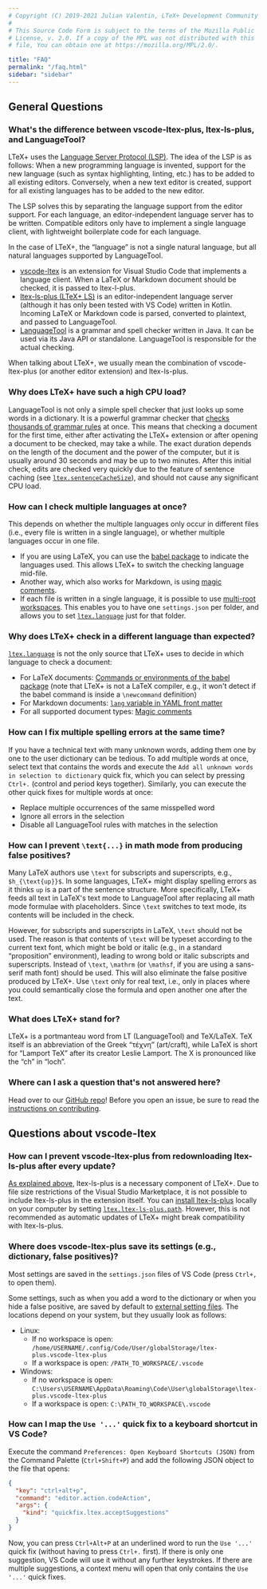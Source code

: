 ```yaml
---
# Copyright (C) 2019-2021 Julian Valentin, LTeX+ Development Community
#
# This Source Code Form is subject to the terms of the Mozilla Public
# License, v. 2.0. If a copy of the MPL was not distributed with this
# file, You can obtain one at https://mozilla.org/MPL/2.0/.

title: "FAQ"
permalink: "/faq.html"
sidebar: "sidebar"
---
```


## General Questions

### What's the difference between vscode-ltex-plus, ltex-ls-plus, and LanguageTool?

LTeX+ uses the [Language Server Protocol (LSP)](https://microsoft.github.io/language-server-protocol/). The idea of the LSP is as follows: When a new programming language is invented, support for the new language (such as syntax highlighting, linting, etc.) has to be added to all existing editors. Conversely, when a new text editor is created, support for all existing languages has to be added to the new editor.

The LSP solves this by separating the language support from the editor support. For each language, an editor-independent language server has to be written. Compatible editors only have to implement a single language client, with lightweight boilerplate code for each language.

In the case of LTeX+, the “language” is not a single natural language, but all natural languages supported by LanguageTool.

- [vscode-ltex](https://github.com/ltex-plus/vscode-ltex-plus) is an extension for Visual Studio Code that implements a language client. When a LaTeX or Markdown document should be checked, it is passed to ltex-l-plus.
- [ltex-ls-plus (LTeX+ LS)](https://github.com/ltex-plus/ltex-ls-plus) is an editor-independent language server (although it has only been tested with VS Code) written in Kotlin. Incoming LaTeX or Markdown code is parsed, converted to plaintext, and passed to LanguageTool.
- [LanguageTool](https://github.com/languagetool-org/languagetool) is a grammar and spell checker written in Java. It can be used via its Java API or standalone. LanguageTool is responsible for the actual checking.

When talking about LTeX+, we usually mean the combination of vscode-ltex-plus (or another editor extension) and ltex-ls-plus.

### Why does LTeX+ have such a high CPU load?

LanguageTool is not only a simple spell checker that just looks up some words in a dictionary. It is a powerful grammar checker that [checks thousands of grammar rules](https://community.languagetool.org/rule/list?lang=en) at once. This means that checking a document for the first time, either after activating the LTeX+ extension or after opening a document to be checked, may take a while. The exact duration depends on the length of the document and the power of the computer, but it is usually around 30 seconds and may be up to two minutes. After this initial check, edits are checked very quickly due to the feature of sentence caching (see [`ltex.sentenceCacheSize`](settings.html#ltexsentencecachesize)), and should not cause any significant CPU load.

### How can I check multiple languages at once?

This depends on whether the multiple languages only occur in different files (i.e., every file is written in a single language), or whether multiple languages occur in one file.

- If you are using LaTeX, you can use the [babel package](advanced-usage.html#multilingual-latex-documents-with-the-babel-package) to indicate the languages used. This allows LTeX+ to switch the checking language mid-file.
- Another way, which also works for Markdown, is using [magic comments](advanced-usage.html#magic-comments).
- If each file is written in a single language, it is possible to use [multi-root workspaces](https://code.visualstudio.com/docs/editor/multi-root-workspaces#_settings). This enables you to have one `settings.json` per folder, and allows you to set [`ltex.language`](settings.html#ltexlanguage) just for that folder.

### Why does LTeX+ check in a different language than expected?

[`ltex.language`](settings.html#ltexlanguage) is not the only source that LTeX+ uses to decide in which language to check a document:

- For LaTeX documents: [Commands or environments of the babel package](advanced-usage.html#multilingual-latex-documents-with-the-babel-package) (note that LTeX+ is not a LaTeX compiler, e.g., it won't detect if the babel command is inside a `\newcommand` definition)
- For Markdown documents: [`lang` variable in YAML front matter](advanced-usage.html#set-language-in-markdown-with-yaml-front-matter)
- For all supported document types: [Magic comments](advanced-usage.html#magic-comments)

### How can I fix multiple spelling errors at the same time?

If you have a technical text with many unknown words, adding them one by one to the user dictionary can be tedious. To add multiple words at once, select text that contains the words and execute the `Add all unknown words in selection to dictionary` quick fix, which you can select by pressing `Ctrl+.` (control and period keys together). Similarly, you can execute the other quick fixes for multiple words at once:

- Replace multiple occurrences of the same misspelled word
- Ignore all errors in the selection
- Disable all LanguageTool rules with matches in the selection

### How can I prevent `\text{...}` in math mode from producing false positives?

Many LaTeX authors use `\text` for subscripts and superscripts, e.g., `$h_{\text{up}}$`. In some languages, LTeX+ might display spelling errors as it thinks `up` is a part of the sentence structure. More specifically, LTeX+ feeds all text in LaTeX's text mode to LanguageTool after replacing all math mode formulae with placeholders. Since `\text` switches to text mode, its contents will be included in the check.

However, for subscripts and superscripts in LaTeX, `\text` should not be used. The reason is that contents of `\text` will be typeset according to the current text font, which might be bold or italic (e.g., in a standard “proposition” environment), leading to wrong bold or italic subscripts and superscripts. Instead of `\text`, `\mathrm` (or `\mathsf`, if you are using a sans-serif math font) should be used. This will also eliminate the false positive produced by LTeX+. Use `\text` only for real text, i.e., only in places where you could semantically close the formula and open another one after the text.

### What does LTeX+ stand for?

LTeX+ is a portmanteau word from LT (LanguageTool) and TeX/LaTeX. TeX itself is an abbreviation of the Greek “τέχνη” (art/craft), while LaTeX is short for “Lamport TeX” after its creator Leslie Lamport. The X is pronounced like the “ch” in “loch”.

### Where can I ask a question that's not answered here?

Head over to our [GitHub repo](https://github.com/ltex-plus/vscode-ltex-plus)! Before you open an issue, be sure to read the [instructions on contributing](vscode-ltex-plus/contributing.html).

## Questions about vscode-ltex

### How can I prevent vscode-ltex-plus  from redownloading ltex-ls-plus after every update?

[As explained above](faq.html#whats-the-difference-between-vscode-ltex-plus-ltex-ls-plus-and-languagetool), ltex-ls-plus is a necessary component of LTeX+. Due to file size restrictions of the Visual Studio Marketplace, it is not possible to include ltex-ls-plus in the extension itself. You can [install ltex-ls-plus](vscode-ltex-plus/installation-usage-vscode-ltex-plus.html#second-alternative-download-ltex-ls-plusjava-manually) locally on your computer by setting [`ltex.ltex-ls-plus.path`](settings.html#ltexltex-lspath). However, this is not recommended as automatic updates of LTeX+ might break compatibility with ltex-ls-plus.

### Where does vscode-ltex-plus save its settings (e.g., dictionary, false positives)?

Most settings are saved in the `settings.json` files of VS Code (press `Ctrl+,` to open them).

Some settings, such as when you add a word to the dictionary or when you hide a false positive, are saved by default to [external setting files](vscode-ltex-plus/setting-scopes-files.html#external-setting-files). The locations depend on your system, but they usually look as follows:

- Linux:
  - If no workspace is open: `/home/USERNAME/.config/Code/User/globalStorage/ltex-plus.vscode-ltex-plus`
  - If a workspace is open: `/PATH_TO_WORKSPACE/.vscode`
- Windows:
  - If no workspace is open: `C:\Users\USERNAME\AppData\Roaming\Code\User\globalStorage\ltex-plus.vscode-ltex-plus`
  - If a workspace is open: `C:\PATH_TO_WORKSPACE\.vscode`

### How can I map the `Use '...'` quick fix to a keyboard shortcut in VS Code?

Execute the command `Preferences: Open Keyboard Shortcuts (JSON)` from the Command Palette (`Ctrl+Shift+P`) and add the following JSON object to the file that opens:

```json
{
  "key": "ctrl+alt+p",
  "command": "editor.action.codeAction",
  "args": {
    "kind": "quickfix.ltex.acceptSuggestions"
  }
}
```

Now, you can press `Ctrl+Alt+P` at an underlined word to run the `Use '...'` quick fix (without having to press `Ctrl+.` first). If there is only one suggestion, VS Code will use it without any further keystrokes. If there are multiple suggestions, a context menu will open that only contains the `Use '...'` quick fixes.
